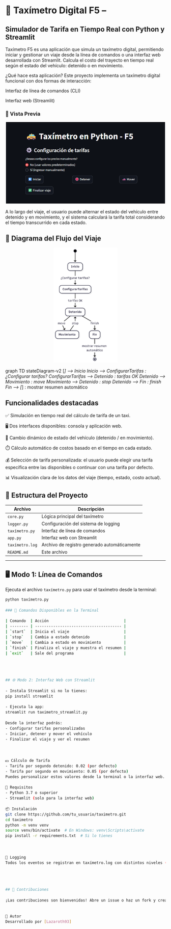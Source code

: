 # 🚖 Taxímetro Digital F5 – 
## Simulador de Tarifa en Tiempo Real con Python y Streamlit
Taxímetro F5 es una aplicación  que simula un taxímetro digital, permitiendo iniciar y gestionar un viaje desde la línea de comandos o una interfaz web desarrollada con Streamlit. Calcula el costo del trayecto en tiempo real según el estado del vehículo: detenido o en movimiento.

¿Qué hace esta aplicación?
Este proyecto implementa un taxímetro digital funcional con dos formas de interacción:

Interfaz de línea de comandos (CLI)

Interfaz web (Streamlit)

### 🌄 Vista Previa

<p align="center">
  <img src="assets/stramlite-taximetro.png" alt="Front-Streamlit" width="500" />
</p>


A lo largo del viaje, el usuario puede alternar el estado del vehículo entre detenido y en movimiento, y el sistema calculará la tarifa total considerando el tiempo transcurrido en cada estado.

## 🧭 Diagrama del Flujo del Viaje

<p align="center">
  <img src="assets/flujo-taximetro-diagrama-mermaid.png" alt="Diagrama del taxímetro" width="200" />
</p>





graph TD
   stateDiagram-v2
    [*] --> Inicio
    Inicio --> ConfigurarTarifas : ¿Configurar tarifas?
    ConfigurarTarifas --> Detenido : tarifas OK
    Detenido --> Movimiento : move
    Movimiento --> Detenido : stop
    Detenido --> Fin : finish
    Fin --> [*] : mostrar resumen automático


## Funcionalidades destacadas
✅ Simulación en tiempo real del cálculo de tarifa de un taxi.

🖥️ Dos interfaces disponibles: consola y aplicación web.

🔄 Cambio dinámico de estado del vehículo (detenido / en movimiento).

⏱️ Cálculo automático de costos basado en el tiempo en cada estado.

💰 Selección de tarifa personalizada: el usuario puede elegir una tarifa específica entre las disponibles o continuar con una tarifa por defecto.

📊 Visualización clara de los datos del viaje (tiempo, estado, costo actual).

## 🧩 Estructura del Proyecto

| Archivo         | Descripción |
|----------------|-------------|
| `core.py`      | Lógica principal del taxímetro |
| `logger.py`    | Configuración del sistema de logging |
| `taxímetro.py` | Interfaz de línea de comandos |
| `app.py`       | Interfaz web con Streamlit |
| `taxímetro.log`| Archivo de registro generado automáticamente |
| `README.md`    | Este archivo |

---

##  🖥️ Modo 1: Línea de Comandos

Ejecuta el archivo `taxímetro.py` para usar el taxímetro desde la terminal:

```bash
python taxímetro.py

### 🧾 Comandos Disponibles en la Terminal

| Comando  | Acción                                 |
| -------- | -------------------------------------- |
| `start`  | Inicia el viaje                        |
| `stop`   | Cambia a estado detenido               |
| `move`   | Cambia a estado en movimiento          |
| `finish` | Finaliza el viaje y muestra el resumen |
| `exit`   | Sale del programa                      |




## 🌐 Modo 2: Interfaz Web con Streamlit

- Instala Streamlit si no lo tienes:
pip install streamlit

- Ejecuta la app:
streamlit run taximetro_streamlit.py

Desde la interfaz podrás:
- Configurar tarifas personalizadas
- Iniciar, detener y mover el vehículo
- Finalizar el viaje y ver el resumen



💵 Cálculo de Tarifa
- Tarifa por segundo detenido: 0.02 (por defecto)
- Tarifa por segundo en movimiento: 0.05 (por defecto)
Puedes personalizar estos valores desde la terminal o la interfaz web.

📝 Requisitos
- Python 3.7 o superior
- Streamlit (solo para la interfaz web)

📦 Instalación
git clone https://github.com/tu_usuario/taximetro.git
cd taximetro
python -m venv venv
source venv/bin/activate  # En Windows: venv\Scripts\activate
pip install -r requirements.txt  # Si lo tienes



🧾 Logging
Todos los eventos se registran en taxímetro.log con distintos niveles (INFO, DEBUG, WARNING), lo que facilita la depuración y el seguimiento del uso.




## 🤝 Contribuciones

¡Las contribuciones son bienvenidas! Abre un issue o haz un fork y crea un pull request.


👤 Autor
Desarrollado por [Lazaroth93]
